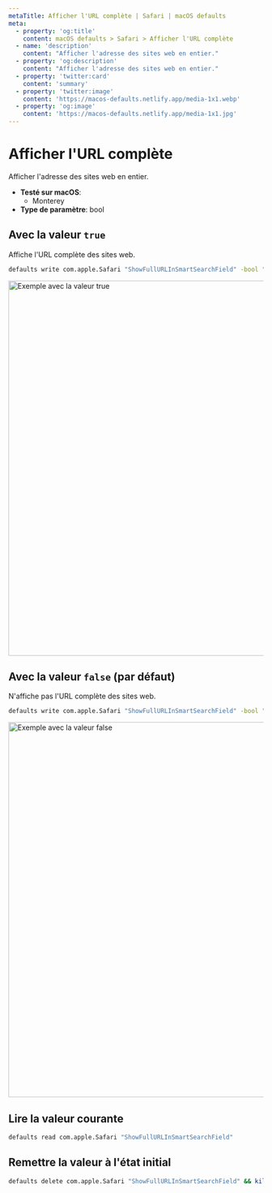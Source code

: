 ```yaml
---
metaTitle: Afficher l'URL complète | Safari | macOS defaults
meta:
  - property: 'og:title'
    content: macOS defaults > Safari > Afficher l'URL complète
  - name: 'description'
    content: "Afficher l'adresse des sites web en entier."
  - property: 'og:description'
    content: "Afficher l'adresse des sites web en entier."
  - property: 'twitter:card'
    content: 'summary'
  - property: 'twitter:image'
    content: 'https://macos-defaults.netlify.app/media-1x1.webp'
  - property: 'og:image'
    content: 'https://macos-defaults.netlify.app/media-1x1.jpg'
---
```


# Afficher l'URL complète

Afficher l'adresse des sites web en entier.

<!-- break lists -->

- **Testé sur macOS**:
  - Monterey
- **Type de paramètre**: bool

## Avec la valeur `true`

Affiche l'URL complète des sites web.

```bash
defaults write com.apple.Safari "ShowFullURLInSmartSearchField" -bool "true" && killall Safari
```

<img
  src="../../../images/safari/ShowFullURLInSmartSearchField/true.png"
  alt="Exemple avec la valeur true"
  width="740" height="207" style="height: auto"
/>

## Avec la valeur `false` (par défaut)

N'affiche pas l'URL complète des sites web.

```bash
defaults write com.apple.Safari "ShowFullURLInSmartSearchField" -bool "false" && killall Safari
```

<img
  src="../../../images/safari/ShowFullURLInSmartSearchField/false.png"
  alt="Exemple avec la valeur false"
  width="740" height="207" style="height: auto"
/>

## Lire la valeur courante

```bash
defaults read com.apple.Safari "ShowFullURLInSmartSearchField"
```

## Remettre la valeur à l'état initial

```bash
defaults delete com.apple.Safari "ShowFullURLInSmartSearchField" && killall Safari
```
